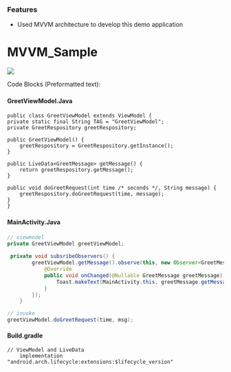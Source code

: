 ### Features

- Used MVVM architecture to develop this demo application

# MVVM_Sample

![](https://pandao.github.io/editor.md/images/logos/editormd-logo-180x180.png)

Code Blocks (Preformatted text):

#### GreetViewModel.Java　

    public class GreetViewModel extends ViewModel {
    private static final String TAG = "GreetViewModel";
    private GreetRespository greetRespository;

    public GreetViewModel() {
        greetRespository = GreetRespository.getInstance();
    }

    public LiveData<GreetMessage> getMessage() {
        return greetRespository.getMessage();
    }

    public void doGreetRequest(int time /* seconds */, String message) {
        greetRespository.doGreetRequest(time, message);
    }
	}


#### MainActivity.Java　
```java
// viewmodel
private GreetViewModel greetViewModel;
 
 private void subsribeObservers() {
        greetViewModel.getMessage().observe(this, new Observer<GreetMessage>() {
            @Override
            public void onChanged(@Nullable GreetMessage greetMessage) {
                Toast.makeText(MainActivity.this, greetMessage.getMessage(), greetMessage.getTimeDuration() * 1000).show();
            }
        });
    }

// invoke
greetViewModel.doGreetRequest(time, msg);
```

#### Build.gradle

```groov
// ViewModel and LiveData
    implementation "android.arch.lifecycle:extensions:$lifecycle_version"
```
